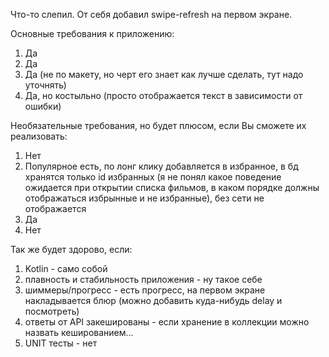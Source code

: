 Что-то слепил. От себя добавил swipe-refresh на первом экране.


Основные требования к приложению:
1. Да
2. Да
3. Да (не по макету, но черт его знает как лучше сделать, тут надо уточнять)
4. Да, но костыльно (просто отображается текст в зависимости от ошибки)


Необязательные требования, но будет плюсом, если Вы сможете их реализовать:
1. Нет
2. Популярное есть, по лонг клику добавляется в избранное, в бд хранятся только id избранных (я не понял какое поведение ожидается при открытии списка фильмов, в каком порядке должны отображаться избрынные и не избранные), без сети не отображается
3. Да
4. Нет


Так же будет здорово, если:
1. Kotlin - само собой
2. плавность и стабильность приложения - ну такое себе
3. шиммеры/прогресс - есть прогресс, на первом экране накладывается блюр (можно добавить куда-нибудь delay и посмотреть)
4. ответы от API закешированы - если хранение в коллекции можно назвать кешированием...
5. UNIT тесты - нет